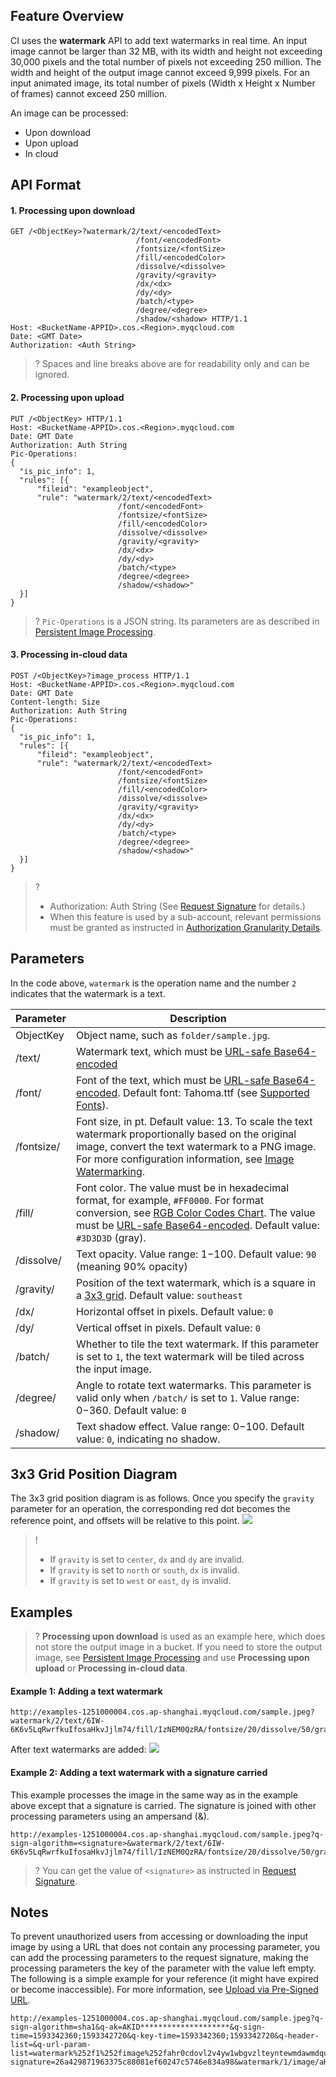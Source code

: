 ## Feature Overview
CI uses the **watermark** API to add text watermarks in real time. An input image cannot be larger than 32 MB, with its width and height not exceeding 30,000 pixels and the total number of pixels not exceeding 250 million. The width and height of the output image cannot exceed 9,999 pixels. For an input animated image, its total number of pixels (Width x Height x Number of frames) cannot exceed 250 million.

An image can be processed:

- Upon download
- Upon upload
- In cloud

## API Format

#### 1. Processing upon download

```plaintext
GET /<ObjectKey>?watermark/2/text/<encodedText>
                            /font/<encodedFont>
                            /fontsize/<fontSize>
                            /fill/<encodedColor>
                            /dissolve/<dissolve>
                            /gravity/<gravity>
                            /dx/<dx>
                            /dy/<dy>
                            /batch/<type>
                            /degree/<degree>
                            /shadow/<shadow> HTTP/1.1
Host: <BucketName-APPID>.cos.<Region>.myqcloud.com
Date: <GMT Date>
Authorization: <Auth String>
```

>? Spaces and line breaks above are for readability only and can be ignored.

#### 2. Processing upon upload

```plaintext
PUT /<ObjectKey> HTTP/1.1
Host: <BucketName-APPID>.cos.<Region>.myqcloud.com
Date: GMT Date
Authorization: Auth String
Pic-Operations: 
{
  "is_pic_info": 1,
  "rules": [{
      "fileid": "exampleobject",
      "rule": "watermark/2/text/<encodedText>
                        /font/<encodedFont>
                        /fontsize/<fontSize>
                        /fill/<encodedColor>
                        /dissolve/<dissolve>
                        /gravity/<gravity>
                        /dx/<dx>
                        /dy/<dy>
                        /batch/<type>
                        /degree/<degree>
                        /shadow/<shadow>"
  }]
}
```

>? `Pic-Operations` is a JSON string. Its parameters are as described in [Persistent Image Processing](https://intl.cloud.tencent.com/document/product/1045/33695).
>

#### 3. Processing in-cloud data

```plaintext
POST /<ObjectKey>?image_process HTTP/1.1
Host: <BucketName-APPID>.cos.<Region>.myqcloud.com
Date: GMT Date
Content-length: Size
Authorization: Auth String
Pic-Operations: 
{
  "is_pic_info": 1,
  "rules": [{
      "fileid": "exampleobject",
      "rule": "watermark/2/text/<encodedText>
                        /font/<encodedFont>
                        /fontsize/<fontSize>
                        /fill/<encodedColor>
                        /dissolve/<dissolve>
                        /gravity/<gravity>
                        /dx/<dx>
                        /dy/<dy>
                        /batch/<type>
                        /degree/<degree>
                        /shadow/<shadow>"
  }]
}
```


>? 
> - Authorization: Auth String (See [Request Signature](https://intl.cloud.tencent.com/document/product/436/7778) for details.)
> - When this feature is used by a sub-account, relevant permissions must be granted as instructed in [Authorization Granularity Details](https://intl.cloud.tencent.com/document/product/1045/49896).
> 



## Parameters

In the code above, `watermark` is the operation name and the number `2` indicates that the watermark is a text.

| Parameter | Description |
| ------------ | ------------------------------------------------------------ |
| ObjectKey  | Object name, such as `folder/sample.jpg`.                           |
| /text/  | Watermark text, which must be [URL-safe Base64-encoded](https://intl.cloud.tencent.com/document/product/1045/33430) |
| /font/ | Font of the text, which must be [URL-safe Base64-encoded](https://intl.cloud.tencent.com/document/product/1045/33430). Default font: Tahoma.ttf (see [Supported Fonts](https://intl.cloud.tencent.com/document/product/1045/40681)). |
| /fontsize/   | Font size, in pt. Default value: 13. To scale the text watermark proportionally based on the original image, convert the text watermark to a PNG image. For more configuration information, see [Image Watermarking](https://intl.cloud.tencent.com/document/product/1045/33720).                     |
| /fill/ | Font color. The value must be in hexadecimal format, for example, `#FF0000`. For format conversion, see [RGB Color Codes Chart](https://www.rapidtables.com/web/color/RGB_Color.html). The value must be [URL-safe Base64-encoded](https://intl.cloud.tencent.com/document/product/1045/33430). Default value: `#3D3D3D` (gray). |
| /dissolve/ | Text opacity. Value range: 1−100. Default value: `90` (meaning 90% opacity) |
| /gravity/    | Position of the text watermark, which is a square in a [3x3 grid](#1). Default value: `southeast` |
| /dx/ | Horizontal offset in pixels. Default value: `0` |
| /dy/ | Vertical offset in pixels. Default value: `0` |
| /batch/ | Whether to tile the text watermark. If this parameter is set to `1`, the text watermark will be tiled across the input image. |
| /degree/ | Angle to rotate text watermarks. This parameter is valid only when `/batch/` is set to `1`. Value range: 0−360. Default value: `0`  |
| /shadow/| Text shadow effect. Value range: 0−100. Default value: `0`, indicating no shadow.   |   


<span id="1"></span>
## 3x3 Grid Position Diagram

The 3x3 grid position diagram is as follows. Once you specify the `gravity` parameter for an operation, the corresponding red dot becomes the reference point, and offsets will be relative to this point.
![](https://main.qcloudimg.com/raw/53a143451229b4fbdd74935afe3832d5.png)

>!
> - If `gravity` is set to `center`, `dx` and `dy` are invalid.
> - If `gravity` is set to `north` or `south`, `dx` is invalid.
> - If `gravity` is set to `west` or `east`, `dy` is invalid.

## Examples

>? **Processing upon download** is used as an example here, which does not store the output image in a bucket. If you need to store the output image, see [Persistent Image Processing](https://intl.cloud.tencent.com/document/product/1045/33695) and use **Processing upon upload** or **Processing in-cloud data**.
>


#### Example 1: Adding a text watermark

```plaintext
http://examples-1251000004.cos.ap-shanghai.myqcloud.com/sample.jpeg?watermark/2/text/6IW-6K6v5LqRwrfkuIfosaHkvJjlm74/fill/IzNEM0QzRA/fontsize/20/dissolve/50/gravity/northeast/dx/20/dy/20/batch/1/degree/45
```

After text watermarks are added:
![](https://main.qcloudimg.com/raw/e2ea173afafb7b50a2a7824b9173edf2.jpeg)

#### Example 2: Adding a text watermark with a signature carried

This example processes the image in the same way as in the example above except that a signature is carried. The signature is joined with other processing parameters using an ampersand (&).

```plaintext
http://examples-1251000004.cos.ap-shanghai.myqcloud.com/sample.jpeg?q-sign-algorithm=<signature>&watermark/2/text/6IW-6K6v5LqRwrfkuIfosaHkvJjlm74/fill/IzNEM0QzRA/fontsize/20/dissolve/50/gravity/northeast/dx/20/dy/20/batch/1/degree/45
```

>? You can get the value of `<signature>` as instructed in [Request Signature](https://intl.cloud.tencent.com/document/product/436/7778).
>

## Notes

To prevent unauthorized users from accessing or downloading the input image by using a URL that does not contain any processing parameter, you can add the processing parameters to the request signature, making the processing parameters the key of the parameter with the value left empty. The following is a simple example for your reference (it might have expired or become inaccessible). For more information, see [Upload via Pre-Signed URL](https://intl.cloud.tencent.com/document/product/436/14114).


```plaintext
http://examples-1251000004.cos.ap-shanghai.myqcloud.com/sample.jpeg?q-sign-algorithm=sha1&q-ak=AKID********************&q-sign-time=1593342360;1593342720&q-key-time=1593342360;1593342720&q-header-list=&q-url-param-list=watermark%252f1%252fimage%252fahr0cdovl2v4yw1wbgvzlteyntewmdawmdqucgljc2gubxlxy2xvdwquy29tl3nodwl5aw4uanbn%252fgravity%252fsoutheast&q-signature=26a429871963375c88081ef60247c5746e834a98&watermark/1/image/aHR0cDovL2V4YW1wbGVzLTEyNTEwMDAwMDQucGljc2gubXlxY2xvdWQuY29tL3NodWl5aW4uanBn/gravity/southeast
```

